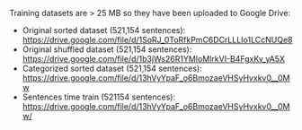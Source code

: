 Training datasets are > 25 MB so they have been uploaded to Google Drive: 

- Original sorted dataset (521,154 sentences): https://drive.google.com/file/d/1SoRJ_0ToRfkPmC6DCrLLLIo1LCcNUQe8
- Original shuffled dataset (521,154 sentences): https://drive.google.com/file/d/1b3jWs26R1YMIoMlrkVI-B4FgxKv_yA5X
- Categorized sorted dataset (521,154 sentences): https://drive.google.com/file/d/13hVyYpaF_o6BmozaeVHSyHvxkv0__0Mw
- Sentences time train (521154 sentences): https://drive.google.com/file/d/13hVyYpaF_o6BmozaeVHSyHvxkv0__0Mw/
